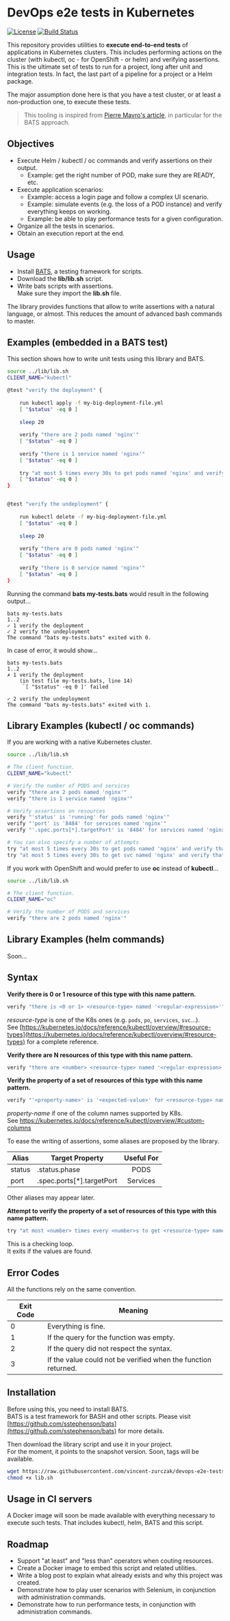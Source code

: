 # DevOps e2e tests in Kubernetes
[![License](https://img.shields.io/github/license/mashape/apistatus.svg)]()
[![Build Status](https://travis-ci.org/vincent-zurczak/devops-e2e-tests-in-kubernetes.svg?branch=master)](https://travis-ci.org/vincent-zurczak/devops-e2e-tests-in-kubernetes)

This repository provides utilities to **execute end-to-end tests** of applications in Kubernetes clusters. This includes performing actions on the cluster (with kubectl, oc - for OpenShift - or helm) and verifying assertions. This is the ultimate set of tests to run for a project, long after unit and integration tests. In fact, the last part of a pipeline for a project or a Helm package.

The major assumption done here is that you have a test cluster, or at least a non-production one, to execute these tests.

> This tooling is inspired from [Pierre Mavro's article](https://blog.deimos.fr/2019/02/08/k8s-euft-run-functional-tests-on-your-helm-charts/), in particular for the BATS approach.


## Objectives

* Execute Helm / kubectl / oc commands and verify assertions on their output.
  * Example: get the right number of POD, make sure they are READY, etc.
* Execute application scenarios: 
  * Example: access a login page and follow a complex UI scenario.
  * Example: simulate events (e.g. the loss of a POD instance) and verify everything keeps on working.
  * Example: be able to play performance tests for a given configuration.
* Organize all the tests in scenarios.
* Obtain an execution report at the end.


## Usage

* Install [BATS](https://github.com/sstephenson/bats), a testing framework for scripts.
* Download the **lib/lib.sh** script.
* Write bats scripts with assertions.  
Make sure they import the **lib.sh** file.

The library provides functions that allow to write assertions with a natural language, or almost. This reduces the amount of advanced bash commands to master.


## Examples (embedded in a BATS test)

This section shows how to write unit tests using this library and BATS.

```bash
source ../lib/lib.sh
CLIENT_NAME="kubectl"

@test "verify the deployment" {
	
	run kubectl apply -f my-big-deployment-file.yml
	[ "$status" -eq 0 ]
	
	sleep 20
	
	verify "there are 2 pods named 'nginx'"
	[ "$status" -eq 0 ]
	
	verify "there is 1 service named 'nginx'"
	[ "$status" -eq 0 ]
	
	try "at most 5 times every 30s to get pods named 'nginx' and verify that 'status' is 'running'"
	[ "$status" -eq 0 ]
}


@test "verify the undeployment" {
	
	run kubectl delete -f my-big-deployment-file.yml
	[ "$status" -eq 0 ]
	
	sleep 20
	
	verify "there are 0 pods named 'nginx'"
	[ "$status" -eq 0 ]
	
	verify "there is 0 service named 'nginx'"
	[ "$status" -eq 0 ]
}
```

Running the command **bats my-tests.bats** would result in the following output...

```
bats my-tests.bats
1..2
✓ 1 verify the deployment
✓ 2 verify the undeployment
The command "bats my-tests.bats" exited with 0.
```

In case of error, it would show...

```
bats my-tests.bats
1..2
✗ 1 verify the deployment
    (in test file my-tests.bats, line 14)
     `[ "$status" -eq 0 ]' failed
 
✓ 2 verify the undeployment
The command "bats my-tests.bats" exited with 1.
```


## Library Examples (kubectl / oc commands)

If you are working with a native Kubernetes cluster.

```bash
source ../lib/lib.sh

# The client function.
CLIENT_NAME="kubectl"

# Verify the number of PODS and services
verify "there are 2 pods named 'nginx'"
verify "there is 1 service named 'nginx'"

# Verify assertions on resources
verify "'status' is 'running' for pods named 'nginx'"
verify "'port' is '8484' for services named 'nginx'"
verify "'.spec.ports[*].targetPort' is '8484' for services named 'nginx'"

# You can also specify a number of attempts
try "at most 5 times every 30s to get pods named 'nginx' and verify that 'status' is 'running'"
try "at most 5 times every 30s to get svc named 'nginx' and verify that '.spec.ports[*].targetPort' is '8484'"
```

If you work with OpenShift and would prefer to use **oc** instead of **kubectl**...

```bash
source ../lib/lib.sh

# The client function.
CLIENT_NAME="oc"

# Verify the number of PODS and services
verify "there are 2 pods named 'nginx'"
```


## Library Examples (helm commands)

Soon...


## Syntax

**Verify there is 0 or 1 resource of this type with this name pattern.**

```bash
verify "there is <0 or 1> <resource-type> named '<regular-expression>'"
```

*resource-type* is one of the K8s ones (e.g. `pods`, `po`, `services`, `svc`...).  
See [https://kubernetes.io/docs/reference/kubectl/overview/#resource-types](https://kubernetes.io/docs/reference/kubectl/overview/#resource-types) for a complete reference.

**Verify there are N resources of this type with this name pattern.**

```bash
verify "there are <number> <resource-type> named '<regular-expression>'"
```

**Verify the property of a set of resources of this type with this name pattern.**

```bash
verify "'<property-name>' is '<expected-value>' for <resource-type> named '<regular-expression>'"
```

*property-name* if one of the column names supported by K8s.  
See https://kubernetes.io/docs/reference/kubectl/overview/#custom-columns

To ease the writing of assertions, some aliases are proposed by the library.

| Alias  | Target Property           | Useful For |
| ------ | ------------------------- | :--------: |
| status | .status.phase             | PODS       |
| port   | .spec.ports[*].targetPort | Services   |

Other aliases may appear later.

**Attempt to verify the property of a set of resources of this type with this name pattern.**

```bash
try "at most <number> times every <number>s to get <resource-type> named '<regular-expression>' and verify that '<property-name>' is '<expected-value>'"
```

This is a checking loop.  
It exits if the values are found.


## Error Codes

All the functions rely on the same convention.

| Exit Code | Meaning |
| --------- | ------- |
|     0     | Everything is fine. |
|     1     | If the query for the function was empty. |
|     2     | If the query did not respect the syntax. |
|     3     | If the value could not be verified when the function returned. |


## Installation

Before using this, you need to install BATS.  
BATS is a test framework for BASH and other scripts.
Please visit [https://github.com/sstephenson/bats](https://github.com/sstephenson/bats) for more details.

Then download the library script and use it in your project.  
For the moment, it points to the snapshot version. Soon, tags will be available.

```bash
wget https://raw.githubusercontent.com/vincent-zurczak/devops-e2e-tests-in-kubernetes/master/lib/lib.sh
chmod +x lib.sh
```


## Usage in CI servers

A Docker image will soon be made available with everything necessary to execute such tests.
That includes kubectl, helm, BATS and this script.


## Roadmap

* Support "at least" and "less than" operators when couting resources.
* Create a Docker image to embed this script and related utilities.
* Write a blog post to explain what already exists and why this project was created.
* Demonstrate how to play user scenarios with Selenium, in conjunction with administration commands.
* Demonstrate how to run performance tests, in conjunction with administration commands.

